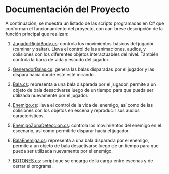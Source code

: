# Documentación del Proyecto

A continuación, se muestra un listado de las scripts programadas en C# que conforman el funcionamiento del proyecto, con uan breve descripción de la función principal que realizan:

1. [JugadorRigidBody.cs](/Documentacion/JugadorRigidBody.md): controla los movimientos básicos del jugador (caminar y saltar). Lleva el control de las animaciones, audios, y colisiones con los diferentes objetos interactuables del nivel. También controla la barra de vida y escudo del jugador.

2. [GeneradorBalas.cs](/Documentacion/GeneradorBalas.md): genera las balas disparadas por el jugador y las dispara hacia donde este esté mirando.

3. [Bala.cs](/Documentacion/Bala.md): representa a una bala disparada por el jugador, permite a un objeto de bala desactivarse luego de un tiempo para que pueda ser utilizada nuevamente por el jugador.

4. [Enemigo.cs](/Documentacion/Enemigo.md): lleva el control de la vida del enemigo, así como de las colisiones con los objetos en escena y reproducir sus audios característicos.

5. [EnemigoZonaDeteccion.cs](/Documentacion/EnemigoZonaDeteccion.md): controla los movimientos del enemigo en el escenario, así como permitirle disparar hacia el jugador.

6. [BalaEnemiga.cs](/Documentacion/BalaEnemiga.md): representa a una bala disparada por el enemigo, permite a un objeto de bala desactivarse luego de un tiempo para que pueda ser utilizada nuevamente por el enemigo.

7. [BOTONES.cs](/Documentacion/BOTONES.md): script que se encarga de la carga entre escenas y de cerrar el programa.
